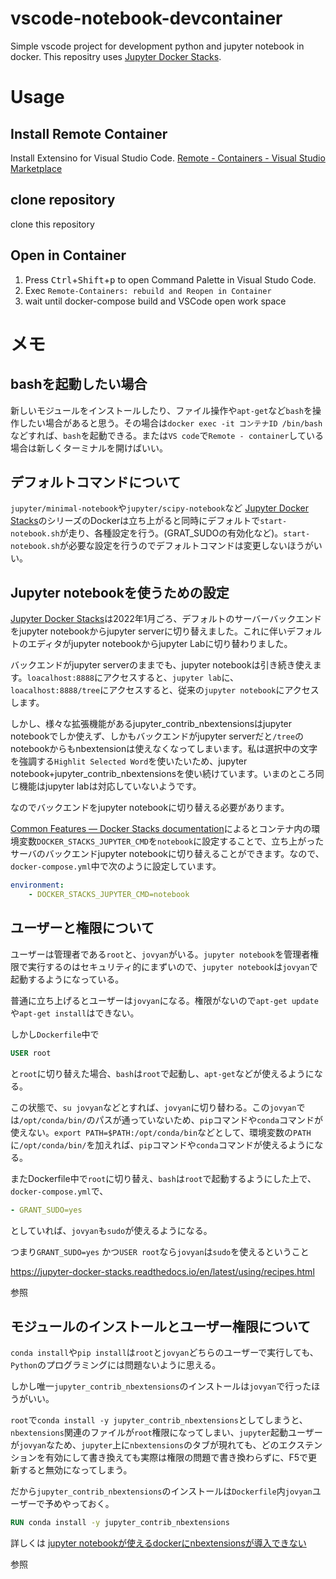 # vscode-notebook-devcontainer
Simple vscode project for development python and jupyter notebook in docker.
This repositry uses [Jupyter Docker Stacks](https://jupyter-docker-stacks.readthedocs.io/en/latest/).

# Usage

## Install Remote Container

Install Extensino for Visual Studio Code. 
[Remote - Containers - Visual Studio Marketplace](https://marketplace.visualstudio.com/items?itemName=ms-vscode-remote.remote-containers)


## clone repository

clone this repository

## Open in Container

1. Press <kbd>Ctrl</kbd>+<kbd>Shift</kbd>+<kbd>p</kbd> to open Command Palette in Visual Studo Code.
2. Exec `Remote-Containers: rebuild and Reopen in Container`
3. wait until docker-compose build and VSCode open work space

# メモ
## bashを起動したい場合
新しいモジュールをインストールしたり、ファイル操作や`apt-get`など`bash`を操作したい場合があると思う。その場合は`docker exec -it コンテナID /bin/bash`などすれば、`bash`を起動できる。または`VS code`で`Remote - container`している場合は新しくターミナルを開けばいい。

## デフォルトコマンドについて

`jupyter/minimal-notebook`や`jupyter/scipy-notebook`など [Jupyter Docker Stacks](https://jupyter-docker-stacks.readthedocs.io/en/latest/)のシリーズのDockerは立ち上がると同時にデフォルトで`start-notebook.sh`が走り、各種設定を行う。(GRAT_SUDOの有効化など)。`start-notebook.sh`が必要な設定を行うのでデフォルトコマンドは変更しないほうがいい。

## Jupyter notebookを使うための設定

[Jupyter Docker Stacks](https://jupyter-docker-stacks.readthedocs.io/en/latest/index.html)は2022年1月ごろ、デフォルトのサーバーバックエンドをjupyter notebookからjupyter serverに切り替えました。これに伴いデフォルトのエディタがjupyter notebookからjupyter Labに切り替わりました。

バックエンドがjupyter serverのままでも、jupyter notebookは引き続き使えます。`loacalhost:8888`にアクセスすると、`jupyter lab`に、`loacalhost:8888/tree`にアクセスすると、従来の`jupyter notebook`にアクセスします。


しかし、様々な拡張機能があるjupyter_contrib_nbextensionsはjupyter notebookでしか使えず、しかもバックエンドがjupyter serverだと`/tree`のnotebookからもnbextensionは使えなくなってしまいます。私は選択中の文字を強調する`Highlit Selected Word`を使いたいため、jupyter notebook+jupyter_contrib_nbextensionsを使い続けています。いまのところ同じ機能はjupyter labは対応していないようです。

なのでバックエンドをjupyter notebookに切り替える必要があります。


[Common Features — Docker Stacks documentation](https://jupyter-docker-stacks.readthedocs.io/en/latest/using/common.html#switching-back-to-the-classic-notebook-or-using-a-different-startup-command)によるとコンテナ内の環境変数`DOCKER_STACKS_JUPYTER_CMD`を`notebook`に設定することで、立ち上がったサーバのバックエンドjupyter notebookに切り替えることができます。なので、`docker-compose.yml`中で次のように設定しています。

```docker-compose.yml
environment:
    - DOCKER_STACKS_JUPYTER_CMD=notebook
```

## ユーザーと権限について

ユーザーは管理者である`root`と、`jovyan`がいる。`jupyter notebook`を管理者権限で実行するのはセキュリティ的にまずいので、`jupyter notebook`は`jovyan`で起動するようになっている。

普通に立ち上げるとユーザーは`jovyan`になる。権限がないので`apt-get update`や`apt-get install`はできない。

しかし`Dockerfile`中で

```Dockerfile
USER root
```

と`root`に切り替えた場合、`bash`は`root`で起動し、`apt-get`などが使えるようになる。

この状態で、`su jovyan`などとすれば、`jovyan`に切り替わる。この`jovyan`では`/opt/conda/bin/`のパスが通っていないため、`pip`コマンドや`conda`コマンドが使えない。`export PATH=$PATH:/opt/conda/bin`などとして、環境変数の`PATH`に`/opt/conda/bin/`を加えれば、`pip`コマンドや`conda`コマンドが使えるようになる。

またDockerfile中で`root`に切り替え、`bash`は`root`で起動するようにした上で、`docker-compose.yml`で、

```docker-compose.yml
- GRANT_SUDO=yes
```

としていれば、`jovyan`も`sudo`が使えるようになる。

つまり`GRANT_SUDO=yes` かつ`USER root`なら`jovyan`は`sudo`を使えるということ

https://jupyter-docker-stacks.readthedocs.io/en/latest/using/recipes.html

参照

## モジュールのインストールとユーザー権限について

`conda install`や`pip install`は`root`と`jovyan`どちらのユーザーで実行しても、`Python`のプログラミングには問題ないように思える。

しかし唯一`jupyter_contrib_nbextensions`のインストールは`jovyan`で行ったほうがいい。

`root`で`conda install -y jupyter_contrib_nbextensions`としてしまうと、`nbextensions`関連のファイルが`root`権限になってしまい、`jupyter`起動ユーザーが`jovyan`なため、`jupyter`上に`nbextensions`のタブが現れても、どのエクステンションを有効にして書き換えても実際は権限の問題で書き換わらずに、F5で更新すると無効になってしまう。

だから`jupyter_contrib_nbextensions`のインストールは`Dockerfile`内`jovyan`ユーザーで予めやっておく。

```Dockerfile
RUN conda install -y jupyter_contrib_nbextensions
```

詳しくは
[jupyter notebookが使えるdockerにnbextensionsが導入できない](https://teratail.com/questions/193568)

参照
